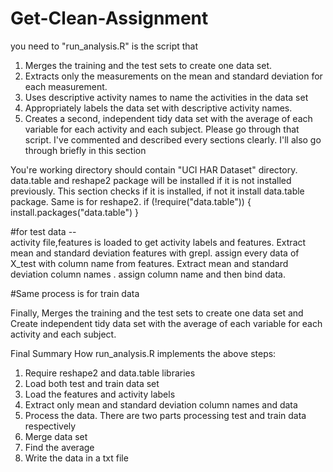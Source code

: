 # Get-Clean-Assignment
 you need to "run_analysis.R" is the script that
1. Merges the training and the test sets to create one data set.
2. Extracts only the measurements on the mean and standard deviation for each measurement.
3. Uses descriptive activity names to name the activities in the data set
4. Appropriately labels the data set with descriptive activity names.
5. Creates a second, independent tidy data set with the average of each variable for each activity and each subject.
Please go through that script. I've commented and described every sections clearly. I'll also go through briefly in this section

You're working directory should contain "UCI HAR Dataset" directory. data.table and reshape2 package will be installed if it is not 
installed previously. This section checks if it is installed, if not it install data.table package. Same is for reshape2.
    if (!require("data.table"))
    {
      install.packages("data.table")
    }
  
  #for test data --  
 activity file,features is loaded  to get activity labels and features. Extract  mean and standard deviation features with grepl.
 assign every data of X_test with column name from features. Extract  mean and standard deviation column names . assign column name and then bind data.
 
 #Same process is for train data
 
 Finally, Merges the training and the test sets to create one data set and Create independent tidy data set with the average of each variable for each activity and each subject.


Final Summary 
 How run_analysis.R implements the above steps:

1) Require reshape2 and data.table libraries
2) Load both test and train data set
3) Load the features and activity labels
4) Extract only mean and standard deviation column names and data
5) Process the data. There are two parts processing test and train data respectively
6) Merge data set
7) Find the average
8) Write the data in a txt file


